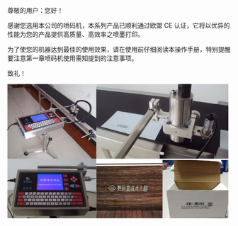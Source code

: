 尊敬的用户：您好！

  感谢您选用本公司的喷码机，本系列产品已顺利通过欧盟 CE 认证，它将以优异的性能为您的产品提供高质量、高效率之喷墨打印。

为了使您的机器达到最佳的使用效果，请在使用前仔细阅读本操作手册，特别提醒要注意第一章喷码机使用需知提到的注意事项。

致礼！

![](/assets/TIM截图20190430155001.png)

























